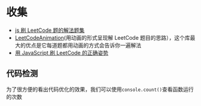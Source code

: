 # 收集

- [ js 刷 LeetCode 题的解法题集](https://github.com/azl397985856/leetcode)
- [LeetCodeAnimation](https://github.com/MisterBooo/LeetCodeAnimation)(用动画的形式呈现解 LeetCode 题目的思路），这个库最大的优点是它每道题都用动画的方式会告诉你一遍解法
- [用 JavaScript 刷 LeetCode 的正确姿势](https://juejin.im/post/5d0d9d4d6fb9a07ece67d8dd)


## 代码检测

为了很方便的看出代码优化的效果，我们可以使用`console.count()`查看函数运行的次数
